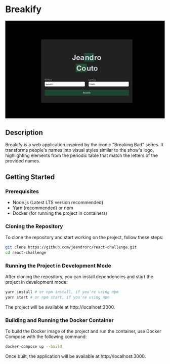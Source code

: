 # Breakify

![Breakify App Screenshot](public/screen-shot.png)


## Description
Breakify is a web application inspired by the iconic "Breaking Bad" series. It transforms people's names into visual styles similar to the show's logo, highlighting elements from the periodic table that match the letters of the provided names.

## Getting Started

### Prerequisites
- Node.js (Latest LTS version recommended)
- Yarn (recommended) or npm
- Docker (for running the project in containers)

### Cloning the Repository
To clone the repository and start working on the project, follow these steps:

```bash
git clone https://github.com/jeandrorc/react-challenge.git
cd react-challenge
```

### Running the Project in Development Mode
After cloning the repository, you can install dependencies and start the project in development mode:

```bash
yarn install # or npm install, if you're using npm
yarn start # or npm start, if you're using npm
```

The project will be available at http://localhost:3000.

### Building and Running the Docker Container
To build the Docker image of the project and run the container, use Docker Compose with the following command:

```bash
docker-compose up --build
```
Once built, the application will be available at http://localhost:3000.

